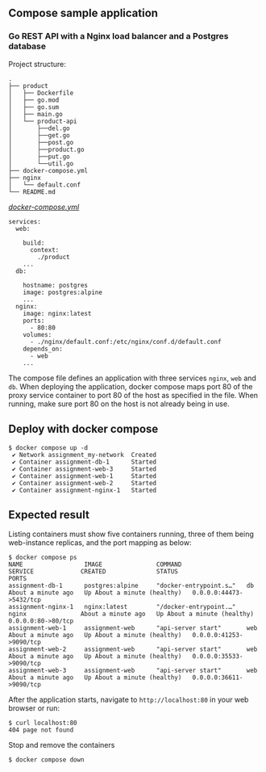 ## Compose sample application

### Go REST API with a Nginx load balancer and a Postgres database

Project structure:
```
.
├── product
│   ├── Dockerfile
│   ├── go.mod
│   ├── go.sum
│   ├── main.go
│   └── product-api
│       ├──del.go
│       ├──get.go
│       ├──post.go
│       ├──product.go
│       ├──put.go
│       └──util.go
├── docker-compose.yml
├── nginx
│   └── default.conf
└── README.md
```

[_docker-compose.yml_](docker-compose.yml)
```shell
services:
  web:

    build:
      context: 
        ./product
    ...
  db:

    hostname: postgres
    image: postgres:alpine
    ...
  nginx:
    image: nginx:latest
    ports:
      - 80:80
    volumes:    
      - ./nginx/default.conf:/etc/nginx/conf.d/default.conf
    depends_on:
      - web
    ...
```
The compose file defines an application with three services `nginx`, `web` and `db`.
When deploying the application, docker compose maps port 80 of the proxy service container to port 80 of the host as specified in the file.
When running, make sure port 80 on the host is not already being in use.

## Deploy with docker compose

```shell
$ docker compose up -d
 ✔ Network assignment_my-network  Created
 ✔ Container assignment-db-1      Started
 ✔ Container assignment-web-3     Started
 ✔ Container assignment-web-1     Started
 ✔ Container assignment-web-2     Started
 ✔ Container assignment-nginx-1   Started
```

## Expected result

Listing containers must show five containers running, three of them being web-instance replicas, and the port mapping as below:
```shell
$ docker compose ps
NAME                 IMAGE               COMMAND                  SERVICE             CREATED              STATUS                        PORTS
assignment-db-1      postgres:alpine     "docker-entrypoint.s…"   db                  About a minute ago   Up About a minute (healthy)   0.0.0.0:44473->5432/tcp
assignment-nginx-1   nginx:latest        "/docker-entrypoint.…"   nginx               About a minute ago   Up About a minute (healthy)   0.0.0.0:80->80/tcp
assignment-web-1     assignment-web      "api-server start"       web                 About a minute ago   Up About a minute (healthy)   0.0.0.0:41253->9090/tcp
assignment-web-2     assignment-web      "api-server start"       web                 About a minute ago   Up About a minute (healthy)   0.0.0.0:35533->9090/tcp
assignment-web-3     assignment-web      "api-server start"       web                 About a minute ago   Up About a minute (healthy)   0.0.0.0:36611->9090/tcp
```

After the application starts, navigate to `http://localhost:80` in your web browser or run:
```shell
$ curl localhost:80
404 page not found
```

Stop and remove the containers
```shell
$ docker compose down
```
